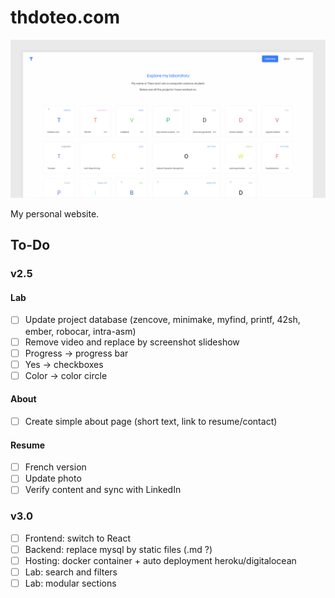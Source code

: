 # thdoteo.com

![Screenshot](https://raw.githubusercontent.com/thdoteo/thdoteo.com/master/docs/screenshot.png)

My personal website.

## To-Do

### v2.5

#### Lab

- [ ] Update project database (zencove, minimake, myfind, printf, 42sh, ember, robocar, intra-asm)
- [ ] Remove video and replace by screenshot slideshow
- [ ] Progress -> progress bar
- [ ] Yes -> checkboxes
- [ ] Color -> color circle

#### About

- [ ] Create simple about page (short text, link to resume/contact)

#### Resume

- [ ] French version
- [ ] Update photo
- [ ] Verify content and sync with LinkedIn

### v3.0

- [ ] Frontend: switch to React
- [ ] Backend: replace mysql by static files (.md ?)
- [ ] Hosting: docker container + auto deployment heroku/digitalocean
- [ ] Lab: search and filters
- [ ] Lab: modular sections

